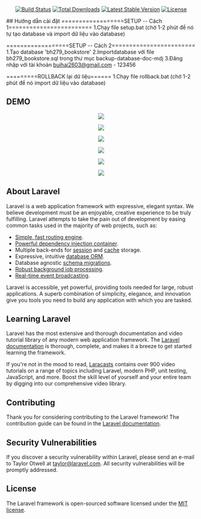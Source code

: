 <p align="center">
<a href="https://travis-ci.org/laravel/framework"><img src="https://travis-ci.org/laravel/framework.svg" alt="Build Status"></a>
<a href="https://packagist.org/packages/laravel/framework"><img src="https://poser.pugx.org/laravel/framework/d/total.svg" alt="Total Downloads"></a>
<a href="https://packagist.org/packages/laravel/framework"><img src="https://poser.pugx.org/laravel/framework/v/stable.svg" alt="Latest Stable Version"></a>
<a href="https://packagist.org/packages/laravel/framework"><img src="https://poser.pugx.org/laravel/framework/license.svg" alt="License"></a>
</p>
## Hướng dẫn cài đặt
==================SETUP  --  Cách 1========================
1.Chạy file setup.bat (chờ 1-2 phút để nó tự tạo database và import dữ liệu vào database)



==================SETUP  --  Cách 2========================
1.Tạo database 'bh279_bookstore'
2.Importdatabase với file bh279_bookstore.sql trong thư mục backup-database-doc-mdj
3.Đăng nhập với tài khoản buihai2603@gmail.com - 123456



=========ROLLBACK lại dữ liệu======
1.Chạy file rollback.bat (chờ 1-2 phút để nó import dữ liệu vào database)

## DEMO

<p align="center"><img src="http://imgur.com/NPti9Jf"></p>
<p align="center"><img src="http://imgur.com/zErhuJA"></p>
<p align="center"><img src="http://imgur.com/Rq2aBLu"></p>
<p align="center"><img src="http://imgur.com/HTZUgIq"></p>
<p align="center"><img src="http://imgur.com/iZRqqEw"></p>
<p align="center"><img src="http://imgur.com/Mijs78s"></p>

## About Laravel

Laravel is a web application framework with expressive, elegant syntax. We believe development must be an enjoyable, creative experience to be truly fulfilling. Laravel attempts to take the pain out of development by easing common tasks used in the majority of web projects, such as:

- [Simple, fast routing engine](https://laravel.com/docs/routing).
- [Powerful dependency injection container](https://laravel.com/docs/container).
- Multiple back-ends for [session](https://laravel.com/docs/session) and [cache](https://laravel.com/docs/cache) storage.
- Expressive, intuitive [database ORM](https://laravel.com/docs/eloquent).
- Database agnostic [schema migrations](https://laravel.com/docs/migrations).
- [Robust background job processing](https://laravel.com/docs/queues).
- [Real-time event broadcasting](https://laravel.com/docs/broadcasting).

Laravel is accessible, yet powerful, providing tools needed for large, robust applications. A superb combination of simplicity, elegance, and innovation give you tools you need to build any application with which you are tasked.

## Learning Laravel

Laravel has the most extensive and thorough documentation and video tutorial library of any modern web application framework. The [Laravel documentation](https://laravel.com/docs) is thorough, complete, and makes it a breeze to get started learning the framework.

If you're not in the mood to read, [Laracasts](https://laracasts.com) contains over 900 video tutorials on a range of topics including Laravel, modern PHP, unit testing, JavaScript, and more. Boost the skill level of yourself and your entire team by digging into our comprehensive video library.

## Contributing

Thank you for considering contributing to the Laravel framework! The contribution guide can be found in the [Laravel documentation](http://laravel.com/docs/contributions).

## Security Vulnerabilities

If you discover a security vulnerability within Laravel, please send an e-mail to Taylor Otwell at taylor@laravel.com. All security vulnerabilities will be promptly addressed.

## License

The Laravel framework is open-sourced software licensed under the [MIT license](http://opensource.org/licenses/MIT).
